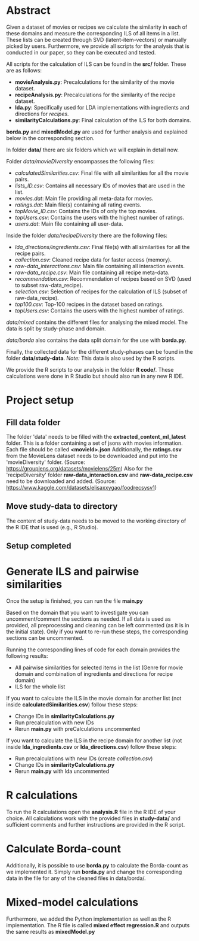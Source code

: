 Abstract
=======
Given a dataset of movies or recipes we calculate the similarity in each of these domains and measure the corresponding ILS of all items in a list.
These lists can be created through SVD (latent-item-vectors) or manually picked by users. 
Furthermore, we provide all scripts for the analysis that is conducted in our paper, so they can be executed and tested.

All scripts for the calculation of ILS can be found in the **src/** folder.
These are as follows:
- **movieAnalysis.py**: Precalculations for the similarity of the movie dataset. 
- **recipeAnalysis.py**: Precalculations for the similarity of the recipe dataset.
- **lda.py**: Specifically used for LDA implementations with ingredients and directions for *recipes*.
- **similarityCalculations.py**: Final calculation of the ILS for both domains.

**borda.py** and **mixedModel.py** are used for further analysis and explained below in the corresponding section.

In folder **data/** there are six folders which we will explain in detail now.

Folder *data/movieDiversity* encompasses the following files:
- *calculatedSimilarities.csv*: Final file with all similarities for all the movie pairs.
- *lists_ID.csv*: Contains all necessary IDs of movies that are used in the list.
- *movies.dat*: Main file providing all meta-data for movies.
- *ratings.dat*: Main file(s) containing all rating events.
- *topMovie_ID.csv*: Contains the IDs of only the top movies.
- *topUsers.csv*: Contains the users with the highest number of ratings.
- *users.dat*: Main file containing all user-data.

Inside the folder *data/recipeDiversity* there are the following files:
- *lda_directions/ingredients.csv*: Final file(s) with all similarities for all the recipe pairs.
- *collection.csv*: Cleaned recipe data for faster access (memory).
- *raw-data_interactions.csv*: Main file containing all interaction events.
- *raw-data_recipe.csv*: Main file containing all recipe meta-data.
- *recommendation.csv*: Recommendation of recipes based on SVD (used to subset raw-data_recipe).
- *selection.csv*: Selection of recipes for the calculation of ILS (subset of raw-data_recipe).
- *top100.csv*: Top-100 recipes in the dataset based on ratings.
- *topUsers.csv*: Contains the users with the highest number of ratings.

*data/mixed* contains the different files for analysing the mixed model. The data is split by study-phase and domain.

*data/borda* also contains the data split domain for the use with **borda.py**.
 
 Finally, the collected data for the different study-phases can be found in the folder **data/study-data**.
 *Note:* This data is also used by the R scripts. 
 
 We provide the R scripts to our analysis in the folder **R code/**.
 These calculations were done in R Studio but should also run in any new R IDE.

Project setup
=======
Fill data folder
------
The folder 'data' needs to be filled with the **extracted_content_ml_latest** folder. This is a folder containing a set of jsons with movies information. Each file should be called **\<movieId\>.json**
Additionally, the **ratings.csv** from the MovieLens dataset needs to be downloaded and put into the 'movieDiversity' folder. (Source: https://grouplens.org/datasets/movielens/25m)
Also for the 'recipeDiversity' folder **raw-data_interaction.csv** and **raw-data_recipe.csv** need to be downloaded and added. (Source: https://www.kaggle.com/datasets/elisaxxygao/foodrecsysv1)

Move study-data to directory
------
The content of study-data needs to be moved to the working directory of the R IDE that is used (e.g., R Studio).

Setup completed
------

Generate ILS and pairwise similarities
======
Once the setup is finished, you can run the file **__main__.py**

Based on the domain that you want to investigate you can uncomment/comment the sections as needed.
If all data is used as provided, all preprocessing and cleaning can be left commented (as it is in the initial state).
Only if you want to re-run these steps, the corresponding sections can be uncommented.

Running the corresponding lines of code for each domain provides the following results:
- All pairwise similarities for selected items in the list (Genre for movie domain and combination of ingredients and directions for recipe domain)
- ILS for the whole list 

If you want to calculate the ILS in the movie domain for another list (not inside **calculatedSimilarities.csv**) follow these steps:
- Change IDs in **similarityCalculations.py**
- Run precalculation with new IDs
- Rerun **__main__.py** with preCalculations uncommented

If you want to calculate the ILS in the recipe domain for another list (not inside **lda_ingredients.csv** or **lda_directions.csv**) follow these steps:
- Run precalculations with new IDs (create *collection.csv*)
- Change IDs in **similarityCalculations.py**
- Rerun **__main__.py** with lda uncommented

R calculations
=====
To run the R calculations open the **analysis.R** file in the R IDE of your choice.
All calculations work with the provided files in **study-data/** and sufficient comments and further instructions are provided in the R script.

Calculate Borda-count
=====
Additionally, it is possible to use **borda.py** to calculate the Borda-count as we implemented it.
Simply run **borda.py** and change the corresponding data in the file for any of the cleaned files in data/borda/.

Mixed-model calculations
=====
Furthermore, we added the Python implementation as well as the R implementation.
The R file is called **mixed effect regression.R** and outputs the same results as **mixedModel.py**
